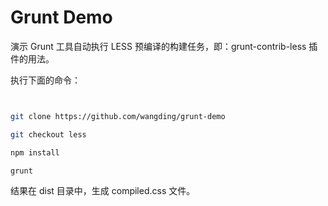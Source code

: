 ﻿# Grunt Demo


演示 Grunt 工具自动执行 LESS 预编译的构建任务，即：grunt-contrib-less 插件的用法。



执行下面的命令：



```bash


git clone https://github.com/wangding/grunt-demo

git checkout less

npm install

grunt


```


结果在 dist 目录中，生成 compiled.css 文件。